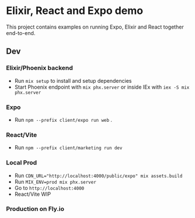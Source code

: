 # Elixir, React and Expo demo
This project contains examples on running Expo, Elixir and React together end-to-end.

## Dev

### Elixir/Phoenix backend
  * Run `mix setup` to install and setup dependencies
  * Start Phoenix endpoint with `mix phx.server` or inside IEx with `iex -S mix phx.server`

### Expo
 * Run `npm --prefix client/expo run web` . 

### React/Vite
 * Run `npm --prefix client/marketing run dev`


### Local Prod
 * Run `CDN_URL="http://localhost:4000/public/expo" mix assets.build`
 * Run `MIX_ENV=prod mix phx.server`
 * Go to `http://localhost:4000`
 * React/Vite WIP

 ### Production on Fly.io
 